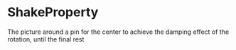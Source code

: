 # ShakeProperty
The picture around a pin for the center to achieve the damping effect of the rotation, until the final rest 
